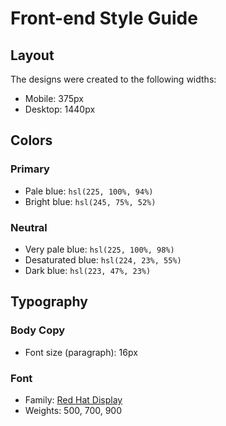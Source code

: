 # Front-end Style Guide

## Layout

The designs were created to the following widths:

- Mobile: 375px
- Desktop: 1440px

## Colors

### Primary

- Pale blue: `hsl(225, 100%, 94%)`
- Bright blue: `hsl(245, 75%, 52%)`

### Neutral

- Very pale blue: `hsl(225, 100%, 98%)`
- Desaturated blue: `hsl(224, 23%, 55%)`
- Dark blue: `hsl(223, 47%, 23%)`

## Typography

### Body Copy

- Font size (paragraph): 16px

### Font

- Family: [Red Hat Display](https://fonts.google.com/specimen/Red+Hat+Display)
- Weights: 500, 700, 900
